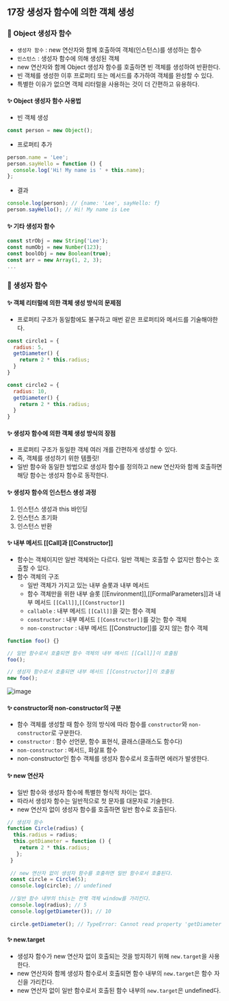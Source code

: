 ## 17장 생성자 함수에 의한 객체 생성

### 📌 Object 생성자 함수
- `생성자 함수` : new 연산자와 함께 호출하여 객체(인스턴스)를 생성하는 함수
- `인스턴스` : 생성자 함수에 의해 생성된 객체
- new 연산자와 함께 Object 생성자 함수를 호출하면 빈 객체를 생성하여 반환한다. 
- 빈 객체를 생성한 이후 프로퍼티 또는 메서드를 추가하여 객체를 완성할 수 있다.
- 특별한 이유가 없으면 객체 리터럴을 사용하는 것이 더 간편하고 유용하다.

#### ✨ Object 생성자 함수 사용법
- 빈 객체  생성
```js
const person = new Object();
```
- 프로퍼티 추가
```js
person.name = 'Lee';
person.sayHello = function () {
  console.log('Hi! My name is ' + this.name);
};
```
- 결과
```js
console.log(person); // {name: 'Lee', sayHello: f}
person.sayHello(); // Hi! My name is Lee
```

#### ✨ 기타 생성자 함수
```js
const strObj = new String('Lee');
const numObj = new Number(123);
const boolObj = new Boolean(true);
const arr = new Array(1, 2, 3);
...
```
### 📌 생성자 함수
#### ✨ 객체 리터럴에 의한 객체 생성 방식의 문제점
- 프로퍼티 구조가 동일함에도 불구하고 매번 같은 프로퍼티와 메서드를 기술해야한다.
```js
const circle1 = {
  radius: 5,
  getDiameter() {
    return 2 * this.radius;
  }
}

const circle2 = {
  radius: 10,
  getDiameter() {
    return 2 * this.radius;
  }
}
```
#### ✨ 생성자 함수에 의한 객체 생성 방식의 장점
- 프로퍼티 구조가 동일한 객체 여러 개를 간편하게 생성할 수 있다.
- 즉, 객체를 생성하기 위한 템플릿!
- 일반 함수와 동일한 방법으로 생성자 함수를 정의하고 new 연산자와 함께 호출하면 해당 함수는 생성자 함수로 동작한다. 
#### ✨ 생성자 함수의 인스턴스 생성 과정
1. 인스턴스 생성과 this 바인딩
2. 인스턴스 초기화
3. 인스턴스 반환
#### ✨ 내부 메서드 [[Call]과 [[Constructor]]
- 함수는 객체이지만 일반 객체와는 다르다. 일반 객체는 호출할 수 없지만 함수는 호출할 수 있다.
- 함수 객체의 구조
  - 일반 객체가 가지고 있는 내부 슬롯과 내부 메서드
  - 함수 객체만을 위한 내부 슬롯 [[Environment]],[[FormalParameters]]과 내부 메서드 `[[Call]]`,`[[Constructor]]`
  - `callable` : 내부 메서드 `[[Call]]`을 갖는 함수 객체
  - `constructor` : 내부 메서드 `[[Constructor]]`를 갖는 함수 객체
  - `non-constructor` : 내부 메서드 [[Constructor]]를 갖지 않는 함수 객체
```js
function foo() {}

// 일반 함수로서 호출되면 함수 객체의 내부 메서드 [[Call]]이 호출됨
foo();

// 생성자 함수로서 호출되면 내부 메서드 [[Constructor]]이 호출됨
new foo();
```
![image](https://user-images.githubusercontent.com/89966610/177109727-196070cd-fc32-4377-a673-1f5577efda11.png)

#### ✨ constructor와 non-constructor의 구분
- 함수 객체를 생성할 때 함수 정의 방식에 따라 함수를 `constructor`와 `non-constructor`로 구분한다.
- `constructor` : 함수 선언문, 함수 표현식, 클래스(클래스도 함수다)
- `non-constructor` :  메서드, 화살표 함수
- non-constructor인 함수 객체를 생성자 함수로서 호출하면 에러가 발생한다.
#### ✨ new 연산자
- 일반 함수와 생성자 함수에 특별한 형식적 차이는 없다.
- 따라서 생성자 함수는 일반적으로 첫 문자를 대문자로 기술한다.
- new 연산자 없이 생성자 함수를 호출하면 일반 함수로 호출된다.
```js
// 생성자 함수
function Circle(radius) {
  this.radius = radius;
  this.getDiameter = function () {
    return 2 * this.radius;
   };
 }
 
 // new 연산자 없이 생성자 함수를 호출하면 일반 함수로서 호출된다.
 const circle = Circle(5);
 console.log(circle); // undefined
 
 //일반 함수 내부의 this는 전역 객체 window를 가리킨다.
 console.log(radius); // 5
 console.log(getDiameter()); // 10
 
 circle.getDiameter(); // TypeError: Cannot read property 'getDiameter' of undefined
```
#### ✨ new.target
- 생성자 함수가 new 연산자 없이 호출되는 것을 방지하기 위해 `new.target`을 사용한다.
- new 연산자와 함께 생성자 함수로서 호출되면 함수 내부의 `new.target`은 함수 자신을 가리킨다. 
- new 연산자 없이 일반 함수로서 호출된 함수 내부의 `new.target`은 undefined다.
